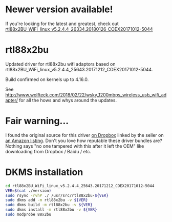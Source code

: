 # Newer version available!

If you're looking for the latest and greatest, check out [rtl88x2BU_WiFi_linux_v5.2.4.4_26334.20180126_COEX20171012-5044](https://github.com/cilynx/rtl88x2BU_WiFi_linux_v5.2.4.4_26334.20180126_COEX20171012-5044)

# rtl88x2bu
Updated driver for rtl88x2bu wifi adaptors based on rtl88x2BU_WiFi_linux_v5.2.4.4_25643.20171212_COEX20171012-5044.

Build confirmed on kernels up to 4.16.0.

See http://www.wolfteck.com/2018/02/22/wsky_1200mbps_wireless_usb_wifi_adapter/ for all the hows and whys around the updates.

# Fair warning...

I found the original source for this driver [on Dropbox](https://www.dropbox.com/s/b3muqkezsdirmje/Agedate-AC1200-New%20Driver%203.22-LINUX.zip) linked by the seller on [an Amazon listing](https://amzn.to/2Js9AL2).  Don't you love how reputable these driver bundles are?  Nothing says "no one tampered with this after it left the OEM" like downloading from Dropbox / Baidu / etc.

# DKMS installation

```bash
cd rtl88x2BU_WiFi_linux_v5.2.4.4_25643.20171212_COEX20171012-5044
VER=$(cat ./version)
sudo rsync -rvhP ./ /usr/src/rtl88x2bu-${VER}
sudo dkms add -m rtl88x2bu -v ${VER}
sudo dkms build -m rtl88x2bu -v ${VER}
sudo dkms install -m rtl88x2bu -v ${VER}
sudo modprobe 88x2bu
```
